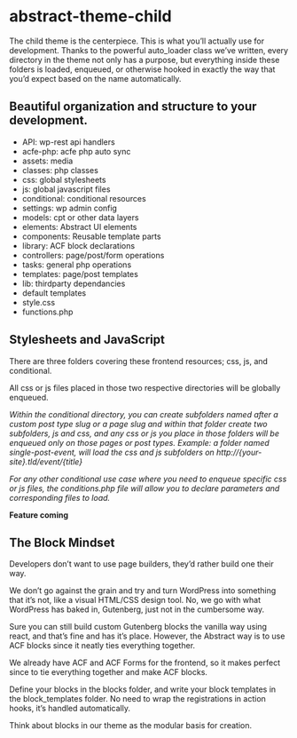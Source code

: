 # abstract-theme-child


The child theme is the centerpiece. This is what you’ll actually use for development. Thanks to the powerful auto_loader class we’ve written, every directory in the theme not only has a purpose, but everything inside these folders is loaded, enqueued, or otherwise hooked in exactly the way that you’d expect based on the name automatically.

## Beautiful organization and structure to your development. 

- API: wp-rest api handlers
- acfe-php: acfe php auto sync
- assets: media
- classes: php classes
- css: global stylesheets
- js: global javascript files
- conditional: conditional resources
- settings: wp admin config
- models: cpt or other data layers
- elements: Abstract UI elements
- components: Reusable template parts
- library: ACF block declarations
- controllers: page/post/form operations
- tasks: general php operations
- templates: page/post templates
- lib: thirdparty dependancies
- default templates
- style.css
- functions.php



## Stylesheets and JavaScript

There are three folders covering these frontend resources; css, js, and conditional. 

All css or js files placed in those two respective directories will be globally enqueued. 

*Within the conditional directory, you can create subfolders named after a custom post type slug or a page slug and within that folder create two subfolders, js and css, and any css or js you place in those folders will be enqueued only on those pages or post types.
Example: a folder named single-post-event, will load the css and js subfolders on http://{your-site}.tld/event/{title}*

*For any other conditional use case where you need to enqueue specific css or js files, the conditions.php file will allow you to declare parameters and corresponding files to load.*

**Feature coming**


## The Block Mindset

Developers don’t want to use page builders, they’d rather build one their way.

We don’t go against the grain and try and turn WordPress into something that it’s not, like a visual HTML/CSS design tool. No, we go with what WordPress has baked in, Gutenberg, just not in the cumbersome way.

Sure you can still build custom Gutenberg blocks the vanilla way using react, and that’s fine and has it’s place. However, the Abstract way is to use ACF blocks since it neatly ties everything together. 

We already have ACF and ACF Forms for the frontend, so it makes perfect since to tie everything together and make ACF blocks.

Define your blocks in the blocks folder, and write your block templates in the block_templates folder. No need to wrap the registrations in action hooks, it’s handled automatically.

Think about blocks in our theme as the modular basis for creation. 


